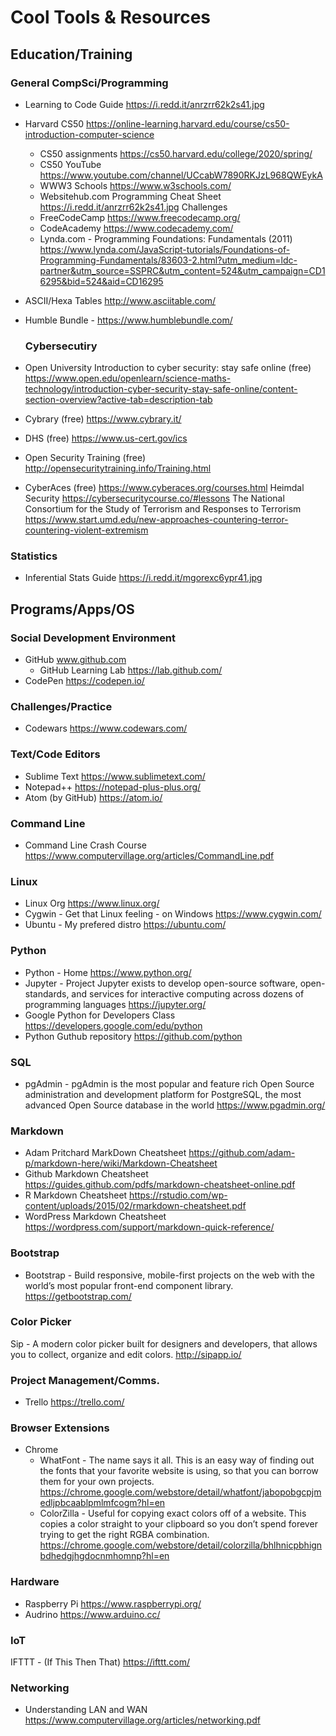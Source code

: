 # Cool Tools & Resources

## Education/Training

### General CompSci/Programming
- Learning to Code Guide https://i.redd.it/anrzrr62k2s41.jpg
- Harvard CS50 https://online-learning.harvard.edu/course/cs50-introduction-computer-science
  - CS50 assignments https://cs50.harvard.edu/college/2020/spring/
  - CS50 YouTube https://www.youtube.com/channel/UCcabW7890RKJzL968QWEykA
  - WWW3 Schools  https://www.w3schools.com/
  - Websitehub.com Programming Cheat Sheet https://i.redd.it/anrzrr62k2s41.jpg Challenges
  - FreeCodeCamp  https://www.freecodecamp.org/
  - CodeAcademy https://www.codecademy.com/
  - Lynda.com - Programming Foundations: Fundamentals (2011) https://www.lynda.com/JavaScript-tutorials/Foundations-of-Programming-Fundamentals/83603-2.html?utm_medium=ldc-partner&utm_source=SSPRC&utm_content=524&utm_campaign=CD16295&bid=524&aid=CD16295
  
- ASCII/Hexa Tables http://www.asciitable.com/
- Humble Bundle - https://www.humblebundle.com/
  ### Cybersecutiry
- Open University Introduction to cyber security: stay safe online (free) 
https://www.open.edu/openlearn/science-maths-technology/introduction-cyber-security-stay-safe-online/content-section-overview?active-tab=description-tab
- Cybrary (free)
https://www.cybrary.it/
- DHS (free)
https://www.us-cert.gov/ics
- Open Security Training (free)
http://opensecuritytraining.info/Training.html
- CyberAces (free)
https://www.cyberaces.org/courses.html
Heimdal Security
https://cybersecuritycourse.co/#lessons
The National Consortium for the Study of Terrorism and Responses to Terrorism
https://www.start.umd.edu/new-approaches-countering-terror-countering-violent-extremism 

### Statistics
- Inferential Stats Guide https://i.redd.it/mgorexc6ypr41.jpg
## Programs/Apps/OS
 
###  Social Development Environment 
- GitHub www.github.com
  - GitHub Learning Lab https://lab.github.com/
- CodePen https://codepen.io/
  
### Challenges/Practice 

- Codewars https://www.codewars.com/
  
### Text/Code Editors
- Sublime Text https://www.sublimetext.com/
- Notepad++ https://notepad-plus-plus.org/
- Atom (by GitHub) https://atom.io/

### Command Line
- Command Line Crash Course https://www.computervillage.org/articles/CommandLine.pdf

### Linux
- Linux Org https://www.linux.org/
- Cygwin - Get that Linux feeling - on Windows https://www.cygwin.com/
- Ubuntu - My prefered distro https://ubuntu.com/

### Python
- Python - Home https://www.python.org/
- Jupyter - Project Jupyter exists to develop open-source software, open-standards, and services for interactive computing across dozens of programming languages https://jupyter.org/
- Google Python for Developers Class https://developers.google.com/edu/python
- Python Guthub repository https://github.com/python

### SQL
- pgAdmin - pgAdmin is the most popular and feature rich Open Source administration and development platform for PostgreSQL, the most advanced Open Source database in the world https://www.pgadmin.org/

### Markdown
- Adam Pritchard MarkDown Cheatsheet https://github.com/adam-p/markdown-here/wiki/Markdown-Cheatsheet
- Github Markdown Cheatsheet https://guides.github.com/pdfs/markdown-cheatsheet-online.pdf
- R Markdown Cheatsheet https://rstudio.com/wp-content/uploads/2015/02/rmarkdown-cheatsheet.pdf
- WordPress Markdown Cheatsheet https://wordpress.com/support/markdown-quick-reference/

### Bootstrap 

- Bootstrap - Build responsive, mobile-first projects on the web with the world’s most popular front-end component library.   https://getbootstrap.com/


### Color Picker 
Sip - A modern color picker built for designers and developers, that allows you to collect, organize and edit colors. http://sipapp.io/

### Project Management/Comms.
- Trello  https://trello.com/

### Browser Extensions

- Chrome
  - WhatFont - The name says it all. This is an easy way of finding out the fonts that your favorite website is using, so that you can borrow them for your own projects. https://chrome.google.com/webstore/detail/whatfont/jabopobgcpjmedljpbcaablpmlmfcogm?hl=en
  - ColorZilla - Useful for copying exact colors off of a website. This copies a color straight to your clipboard so you don’t spend forever trying to get the right RGBA combination. https://chrome.google.com/webstore/detail/colorzilla/bhlhnicpbhignbdhedgjhgdocnmhomnp?hl=en
  

### Hardware 
- Raspberry Pi  https://www.raspberrypi.org/
- Audrino  https://www.arduino.cc/

### IoT
IFTTT - (If This Then That) https://ifttt.com/

### Networking

- Understanding LAN and WAN https://www.computervillage.org/articles/networking.pdf
